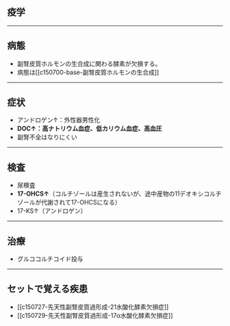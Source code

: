 ## 疫学
---
## 病態
- 副腎皮質ホルモンの生合成に関わる酵素が欠損する。
- 病態は[[c150700-base-副腎皮質ホルモンの生合成]]
---
## 症状
- アンドロゲン↑：外性器男性化
- **DOC↑：高ナトリウム血症、低カリウム血症、高血圧**
- 副腎不全はなりにくい 
---
## 検査
- 尿検査
- **17-OHCS↑**（コルチゾールは産生されないが、途中産物の11デオキシコルチゾールが代謝されて17-OHCSになる）
- 17-KS↑（アンドロゲン）
---
## 治療
- グルココルチコイド投与
---
## セットで覚える疾患
- [[c150727-先天性副腎皮質過形成-21水酸化酵素欠損症]]
- [[c150729-先天性副腎皮質過形成-17α水酸化酵素欠損症]]

